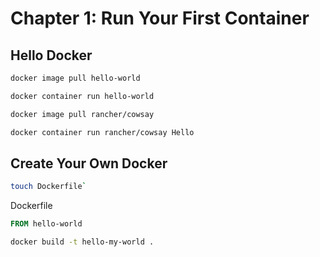 # Chapter 1: Run Your First Container

## Hello Docker

```bash
docker image pull hello-world

docker container run hello-world
```

```bash
docker image pull rancher/cowsay

docker container run rancher/cowsay Hello
```




## Create Your Own Docker

```bash
touch Dockerfile`
```

Dockerfile
```Dockerfile
FROM hello-world
```

```bash
docker build -t hello-my-world .
```